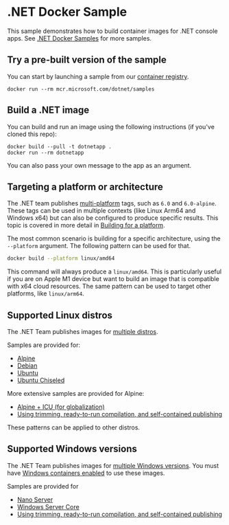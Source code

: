 # .NET Docker Sample

This sample demonstrates how to build container images for .NET console apps. See [.NET Docker Samples](../README.md) for more samples.

## Try a pre-built version of the sample

You can start by launching a sample from our [container registry](https://mcr.microsoft.com/).

```console
docker run --rm mcr.microsoft.com/dotnet/samples
```

## Build a .NET image

You can build and run an image using the following instructions (if you've cloned this repo):

```console
docker build --pull -t dotnetapp .
docker run --rm dotnetapp
```

You can also pass your own message to the app as an argument.

## Targeting a platform or architecture

The .NET team publishes [multi-platform](https://docs.docker.com/build/building/multi-platform/) tags, such as `6.0` and `6.0-alpine`. These tags can be used in multiple contexts (like Linux Arm64 and Windows x64) but can also be configured to produce specific results. This topic is covered in more detail in [Building for a platform](../build-for-a-platform.md).

The most common scenario is building for a specific architecture, using the `--platform` argument. The following pattern can be used for that.

```bash
docker build --platform linux/amd64
```

This command will always produce a `linux/amd64`. This is particularly useful if you are on Apple M1 device but want to build an image that is compatible with x64 cloud resources. The same pattern can be used to target other platforms, like `linux/arm64`.

## Supported Linux distros

The .NET Team publishes images for [multiple distros](../../documentation/supported-platforms.md.md).

Samples are provided for:

- [Alpine](Dockerfile.alpine)
- [Debian](Dockerfile.debian)
- [Ubuntu](Dockerfile.ubuntu)
- [Ubuntu Chiseled](Dockerfile.chiseled)

More extensive samples are provided for Alpine:

- [Alpine + ICU (for globalization)](Dockerfile.alpine-icu)
- [Using trimming, ready-to-run compilation, and self-contained publishing](Dockerfile.alpine-slim)

These patterns can be applied to other distros.

## Supported Windows versions

The .NET Team publishes images for [multiple Windows versions](../../documentation/supported-platforms.md.md). You must have [Windows containers enabled](https://docs.docker.com/docker-for-windows/#switch-between-windows-and-linux-containers) to use these images.

Samples are provided for

- [Nano Server](Dockerfile.nanoserver)
- [Windows Server Core](Dockerfile.windowsservercore)
- [Using trimming, ready-to-run compilation, and self-contained publishing](Dockerfile.nanoserver-slim)
